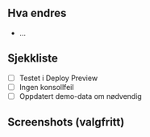 ## Hva endres
- …

## Sjekkliste
- [ ] Testet i Deploy Preview
- [ ] Ingen konsollfeil
- [ ] Oppdatert demo-data om nødvendig

## Screenshots (valgfritt)
